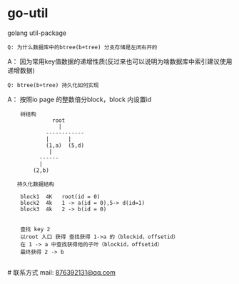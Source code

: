 # go-util
golang util-package


`Q: 为什么数据库中的btree(b+tree) 分支存储是左闭右开的`

A： 因为常用key值数据的递增性质(反过来也可以说明为啥数据库中索引建议使用递增数据)

`Q: btree(b+tree) 持久化如何实现`

A： 按照io page 的整数倍分block，block 内设置id
```
    树结构
              root
                |
            ------------
            |      |
            (1,a)  (5,d)
             |
          ------
          |
        (2,b)

   持久化数据结构

    block1  4K   root(id = 0) 
    block2  4k   1 -> a(id = 0),5-> d(id=1)
    block3  4k   2 -> b(id = 0)


    查找 key 2
    以root 入口 获得 查找获得 1->a 的（blockid，offsetid）
    在 1 -> a 中查找获得他的子叶（blockid，offsetid）
    最终获得 2 -> b


```
# 联系方式 
mail: 876392131@qq.com
